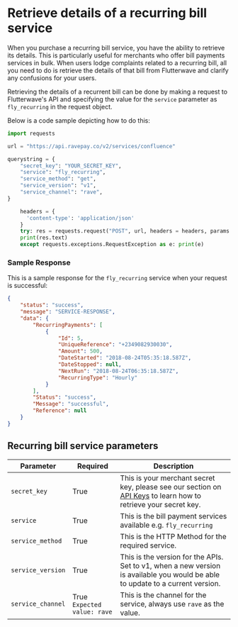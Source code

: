 # Retrieve details of a recurring bill service

When you purchase a recurring bill service, you have the ability to retrieve its details. This is particularly useful for merchants who offer bill payments services in bulk. When users lodge complaints related to a recurring bill, all you need to do is retrieve the details of that bill from Flutterwave and clarify any confusions for your users.

Retrieving the details of a recurrent bill can be done by making a request to Flutterwave's API and specifying the value for the `service` parameter as `fly_recurring` in the request object.

Below is a code sample depicting how to do this:

```python
import requests

url = "https://api.ravepay.co/v2/services/confluence"

querystring = {
    "secret_key": "YOUR_SECRET_KEY",
    "service": "fly_recurring",
    "service_method": "get",
    "service_version": "v1",
    "service_channel": "rave",
}

    headers = {
      'content-type': 'application/json'
    }
    try: res = requests.request("POST", url, headers = headers, params = querystring)
    print(res.text)
    except requests.exceptions.RequestException as e: print(e)

```

### Sample Response

This is a sample response for the `fly_recurring` service when your request is successful:

```JSON
{
    "status": "success",
    "message": "SERVICE-RESPONSE",
    "data": {
        "RecurringPayments": [
            {
                "Id": 5,
                "UniqueReference": "+2349082930030",
                "Amount": 500,
                "DateStarted": "2018-08-24T05:35:18.587Z",
                "DateStopped": null,
                "NextRun": "2018-08-24T06:35:18.587Z",
                "RecurringType": "Hourly"
            }
        ],
        "Status": "success",
        "Message": "successful",
        "Reference": null
    }
}

```

## Recurring bill service parameters

| Parameter         | Required                    | Description                                                                                                                                                                |
| ----------------- | --------------------------- | -------------------------------------------------------------------------------------------------------------------------------------------------------------------------- |
| `secret_key`      | True                        | This is your merchant secret key, please see our section on [API Keys](https://,developer.flutterwave.com/,reference#api-keys-1) to learn how to retrieve your secret key. |  |  |
| `service`         | True                        | This is the bill payment services available e.g. `fly_recurring`                                                                                                           |  |  |
| `service_method`  | True                        | This is the HTTP Method for the required service.                                                                                                                          |  |  |
| `service_version` | True                        | This is the version for the APIs. Set to v1, when a new version is available you would be able to update to a current version.                                             |  |  |
| `service_channel` | True `Expected value: rave` | This is the channel for the service, always use `rave` as the value.                                                                                                       |
